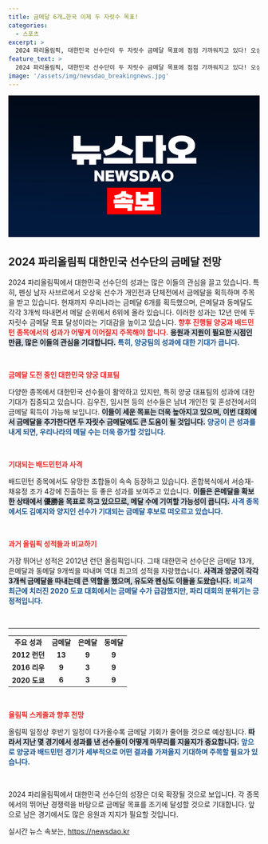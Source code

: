 ```yaml
---
title: 금메달 6개…한국 이제 두 자릿수 목표!
categories:
  - 스포츠
excerpt: >
  2024 파리올림픽, 대한민국 선수단이 두 자릿수 금메달 목표에 점점 가까워지고 있다! 오상욱, 양궁 대표팀, 배드민턴 조들이 금메달을 향해 질주하며 기대감이 고조된다. 과연 12년 만에 금메달 10개를 달성할 수 있을까?
feature_text: >
  2024 파리올림픽, 대한민국 선수단이 두 자릿수 금메달 목표에 점점 가까워지고 있다! 오상욱, 양궁 대표팀, 배드민턴 조들이 금메달을 향해 질주하며 기대감이 고조된다. 과연 12년 만에 금메달 10개를 달성할 수 있을까?
image: '/assets/img/newsdao_breakingnews.jpg'
---
```


<p><img src="/assets/img/newsdao_breakingnews.jpg" alt="bookingtag 속보" /></p>

<h2 data-ke-size="size26">2024 파리올림픽 대한민국 선수단의 금메달 전망</h2>

<p data-ke-size="size16">2024 파리올림픽에서 대한민국 선수단의 성과는 많은 이들의 관심을 끌고 있습니다. 특히, 펜싱 남자 사브르에서 오상욱 선수가 개인전과 단체전에서 금메달을 획득하며 주목을 받고 있습니다. 현재까지 우리나라는 금메달 6개를 획득했으며, 은메달과 동메달도 각각 3개씩 따내면서 메달 순위에서 6위에 올라 있습니다. 이러한 성과는 12년 만에 두 자릿수 금메달 목표 달성이라는 기대감을 높이고 있습니다. <b><span style="color: #ee2323;">향후 진행될 양궁과 배드민턴 종목에서의 성과가 어떻게 이어질지 주목해야 합니다.</span></b> <b><span style="background-color: #21538527;">응원과 지원이 필요한 시점인 만큼, 많은 이들의 관심을 기대합니다.</span></b> <b><span style="color: #1a5490;">특히, 양궁팀의 성과에 대한 기대가 큽니다.</span></b></p>

<p data-ke-size="size16">&nbsp;</p>

<p><b><span style="color: #ee2323;">금메달 도전 중인 대한민국 양궁 대표팀</span></b></p>

<p data-ke-size="size16">다양한 종목에서 대한민국 선수들이 활약하고 있지만, 특히 양궁 대표팀의 성과에 대한 기대가 집중되고 있습니다. 김우진, 임시현 등의 선수들은 남녀 개인전 및 혼성전에서의 금메달 획득이 가능해 보입니다. <b><span style="background-color: #21538527;">이들이 세운 목표는 더욱 높아지고 있으며, 이번 대회에서 금메달을 추가한다면 두 자릿수 금메달에도 큰 도움이 될 것입니다.</span></b> <b><span style="color: #1a5490;">양궁이 큰 성과를 내게 되면, 우리나라의 메달 수는 더욱 증가할 것입니다.</span></b></p>

<p data-ke-size="size16">&nbsp;</p>

<p><b><span style="color: #ee2323;">기대되는 배드민턴과 사격</span></b></p>

<p data-ke-size="size16">배드민턴 종목에서도 유망한 조합들이 속속 등장하고 있습니다. 혼합복식에서 서승재-채유정 조가 4강에 진출하는 등 좋은 성과를 보여주고 있습니다. <b><span style="background-color: #21538527;">이들은 은메달을 확보한 상태에서 優勝을 목표로 하고 있으므로, 메달 수에 기여할 가능성이 큽니다.</span></b> <b><span style="color: #1a5490;">사격 종목에서도 김예지와 양지인 선수가 기대되는 금메달 후보로 떠오르고 있습니다.</span></b></p>

<p data-ke-size="size16">&nbsp;</p>

<p><b><span style="color: #ee2323;">과거 올림픽 성적들과 비교하기</span></b></p>

<p data-ke-size="size16">가장 뛰어난 성적은 2012년 런던 올림픽입니다. 그때 대한민국 선수단은 금메달 13개, 은메달과 동메달 9개씩을 따내며 역대 최고의 성적을 자랑했습니다. <b><span style="background-color: #21538527;">사격과 양궁이 각각 3개씩 금메달을 따내는데 큰 역할을 했으며, 유도와 펜싱도 이들을 도왔습니다.</span></b> <b><span style="color: #1a5490;">비교적 최근에 치러진 2020 도쿄 대회에서는 금메달 수가 급감했지만, 파리 대회의 분위기는 긍정적입니다.</span></b></p>

<p data-ke-size="size16">&nbsp;</p>

<hr>

<table style="border-collapse: collapse; width: 100%;">
  <tr>
    <td style="text-align: center; height: 17px;"><b>주요 성과</b></td>
    <td style="text-align: center; height: 17px;"><b>금메달</b></td>
    <td style="text-align: center; height: 17px;"><b>은메달</b></td>
    <td style="text-align: center; height: 17px;"><b>동메달</b></td>
  </tr>
  <tr>
    <td style="text-align: center; height: 17px;"><b>2012 런던</b></td>
    <td style="text-align: center; height: 17px;"><b>13</b></td>
    <td style="text-align: center; height: 17px;"><b>9</b></td>
    <td style="text-align: center; height: 17px;"><b>9</b></td>
  </tr>
  <tr>
    <td style="text-align: center; height: 17px;"><b>2016 리우</b></td>
    <td style="text-align: center; height: 17px;"><b>9</b></td>
    <td style="text-align: center; height: 17px;"><b>3</b></td>
    <td style="text-align: center; height: 17px;"><b>9</b></td>
  </tr>
  <tr>
    <td style="text-align: center; height: 17px;"><b>2020 도쿄</b></td>
    <td style="text-align: center; height: 17px;"><b>6</b></td>
    <td style="text-align: center; height: 17px;"><b>3</b></td>
    <td style="text-align: center; height: 17px;"><b>9</b></td>
  </tr>
</table>

<p data-ke-size="size16">&nbsp;</p>

<p><b><span style="color: #ee2323;">올림픽 스케줄과 향후 전망</span></b></p>

<p data-ke-size="size16">올림픽 일정상 후반기 일정이 다가올수록 금메달 기회가 줄어들 것으로 예상됩니다. <b><span style="background-color: #21538527;">따라서 지난 몇 경기에서 성과를 낸 선수들이 어떻게 마무리를 지을지가 중요합니다.</span></b> <b><span style="color: #1a5490;">앞으로 양궁과 배드민턴 경기가 세부적으로 어떤 결과를 가져올지 기대하며 주목할 필요가 있습니다.</span></b></p>

<p data-ke-size="size16">&nbsp;</p>

<p data-ke-size="size16">2024 파리올림픽에서 대한민국 선수단의 성장은 더욱 확장될 것으로 보입니다. 각 종목에서의 뛰어난 경쟁력을 바탕으로 금메달 목표를 조기에 달성할 것으로 기대합니다. 앞으로 남은 경기에서도 많은 응원과 지지가 필요할 것입니다.</p>
실시간 뉴스 속보는, <a href="https://newsdao.kr" rel="dofollow">https://newsdao.kr</a>


